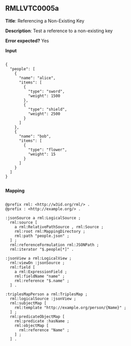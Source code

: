 ## RMLLVTC0005a

**Title**: Referencing a Non-Existing Key

**Description**: Test a reference to a non-existing key

**Error expected?** Yes

**Input**
```
{
  "people": [
    {
      "name": "alice",
      "items": [
        {
          "type": "sword",
          "weight": 1500
        },
        {
          "type": "shield",
          "weight": 2500
        }
      ]
    },
    {
      "name": "bob",
      "items": [
        {
          "type": "flower",
          "weight": 15
        }
      ]
    }
  ]
}

```

**Mapping**
```
@prefix rml: <http://w3id.org/rml/> .
@prefix : <http://example.org/> .

:jsonSource a rml:LogicalSource ;
  rml:source [
    a rml:RelativePathSource , rml:Source ;
    rml:root rml:MappingDirectory ;
    rml:path "people.json" ;
  ] ;
  rml:referenceFormulation rml:JSONPath ;
  rml:iterator "$.people[*]" .

:jsonView a rml:LogicalView ;
  rml:viewOn :jsonSource ;
  rml:field [
    a rml:ExpressionField ;
    rml:fieldName "name" ;
    rml:reference "$.name" ;
  ] .

:triplesMapPerson a rml:TriplesMap ;
  rml:logicalSource :jsonView ;
  rml:subjectMap [
    rml:template "http://example.org/person/{Name}" ;
  ] ;
  rml:predicateObjectMap [
    rml:predicate :hasName ;
    rml:objectMap [
      rml:reference "Name" ;
    ] ;
  ] .

```

